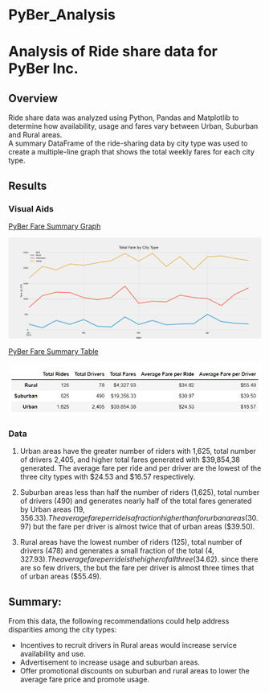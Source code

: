 # PyBer_Analysis

# Analysis of Ride share data for PyBer Inc.

## Overview 
Ride share data was analyzed using Python, Pandas and Matplotlib to determine how availability, usage and fares vary between Urban, Suburban and Rural areas.  
A summary DataFrame of the ride-sharing data by city type was used to create a multiple-line graph that shows the total weekly fares for each city type. 

## Results 

### Visual Aids

[PyBer Fare Summary Graph]( PyBer_fare_summary.PNG)

![ PyBer fare summary](https://github.com/coralrofa/PyBer_Analysis/blob/main/Analysis/PyBer_fare_summary.png)



[PyBer Fare Summary Table]( PyBer_fare_summary_Table.PNG)

![ PyBer fare summary Table](https://github.com/coralrofa/PyBer_Analysis/blob/main/Analysis/PyBer_fare_summary_Table.png)

### Data 
1. Urban areas have the greater number of riders with 1,625, total number of drivers 2,405, and higher total fares generated with $39,854,38 generated. The average fare per ride and per driver are the lowest of the three city types with $24.53 and $16.57 respectively. 

2. Suburban areas less than half the number of riders (1,625), total number of drivers (490) and generates nearly half of the total fares generated by Urban areas ($19,356.33). The average fare per ride is a fraction higher than for urban areas ($30.97) but the fare per driver is almost twice that of urban areas ($39.50).

3. Rural areas have the lowest number of riders (125), total number of drivers (478) and generates a small fraction of the total ($4,327.93). The average fare per ride is the higher of all three ($34.62). since there are so few drivers, the but the fare per driver is almost three times that of urban areas ($55.49).


## Summary:
From this data, the following recommendations could help address disparities among the city types:
* Incentives to recruit drivers in Rural areas would increase service availability and use. 
* Advertisement to increase usage and suburban areas.
* Offer promotional discounts on suburban and rural areas to lower the average fare price and promote usage. 
